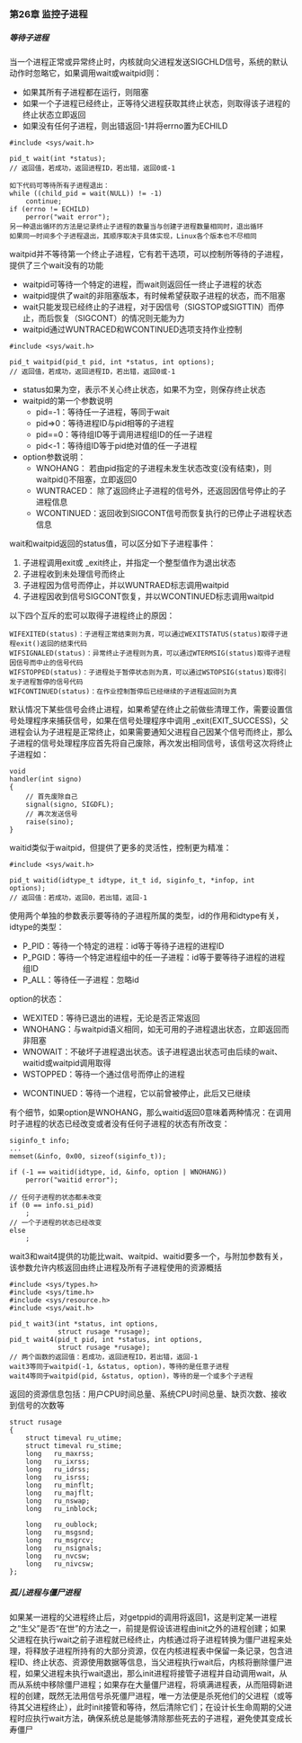 ### 第26章 监控子进程

##### 等待子进程

当一个进程正常或异常终止时，内核就向父进程发送SIGCHLD信号，系统的默认动作时忽略它，如果调用wait或waitpid则：

- 如果其所有子进程都在运行，则阻塞
- 如果一个子进程已经终止，正等待父进程获取其终止状态，则取得该子进程的终止状态立即返回
- 如果没有任何子进程，则出错返回-1并将errno置为ECHILD

```
#include <sys/wait.h>

pid_t wait(int *status); 
// 返回值，若成功，返回进程ID，若出错，返回0或-1

如下代码可等待所有子进程退出：
while ((child_pid = wait(NULL)) != -1)
    continue;
if (errno != ECHILD)
    perror("wait error");
另一种退出循环的方法是记录终止子进程的数量当与创建子进程数量相同时，退出循环
如果同一时间多个子进程退出，其顺序取决于具体实现，Linux各个版本也不尽相同
```

waitpid并不等待第一个终止子进程，它有若干选项，可以控制所等待的子进程，提供了三个wait没有的功能

- waitpid可等待一个特定的进程，而wait则返回任一终止子进程的状态
- waitpid提供了wait的非阻塞版本，有时候希望获取子进程的状态，而不阻塞
- wait只能发现已经终止的子进程，对于因信号（SIGSTOP或SIGTTIN）而停止，而后恢复（SIGCONT）的情况则无能为力
- waitpid通过WUNTRACED和WCONTINUED选项支持作业控制

```
#include <sys/wait.h>

pid_t waitpid(pid_t pid, int *status, int options);
// 返回值，若成功，返回进程ID，若出错，返回0或-1
```

- status如果为空，表示不关心终止状态，如果不为空，则保存终止状态
- waitpid的第一个参数说明
  - pid=-1：等待任一子进程，等同于wait
  - pid=>0：等待进程ID与pid相等的子进程
  - pid==0：等待组ID等于调用进程组ID的任一子进程
  - pid<-1：等待组ID等于pid绝对值的任一子进程
- option参数说明：
  * WNOHANG：	若由pid指定的子进程未发生状态改变(没有结束)，则waitpid()不阻塞，立即返回0
  * WUNTRACED： 除了返回终止子进程的信号外，还返回因信号停止的子进程信息
  * WCONTINUED：返回收到SIGCONT信号而恢复执行的已停止子进程状态信息

wait和waitpid返回的status值，可以区分如下子进程事件：

1. 子进程调用exit或 _exit终止，并指定一个整型值作为退出状态
2. 子进程收到未处理信号而终止
3. 子进程因为信号而停止，并以WUNTRAED标志调用waitpid
4. 子进程因收到信号SIGCONT恢复，并以WCONTINUED标志调用waitpid

以下四个互斥的宏可以取得子进程终止的原因：

```
WIFEXITED(status)：子进程正常结束则为真，可以通过WEXITSTATUS(status)取得子进程exit()返回的结束代码
WIFSIGNALED(status)：异常终止子进程则为真，可以通过WTERMSIG(status)取得子进程因信号而中止的信号代码
WIFSTOPPED(status)：子进程处于暂停状态则为真，可以通过WSTOPSIG(status)取得引发子进程暂停的信号代码
WIFCONTINUED(status)：在作业控制暂停后已经继续的子进程返回则为真
```

默认情况下某些信号会终止进程，如果希望在终止之前做些清理工作，需要设置信号处理程序来捕获信号，如果在信号处理程序中调用 _exit(EXIT_SUCCESS)，父进程会认为子进程是正常终止，如果需要通知父进程自己因某个信号而终止，那么子进程的信号处理程序应首先将自己废除，再次发出相同信号，该信号这次将终止子进程如：

```
void
handler(int signo)
{
    // 首先废除自己
    signal(signo, SIGDFL);
    // 再次发送信号
    raise(sino);
}
```

waitid类似于waitpid，但提供了更多的灵活性，控制更为精准：

```
#include <sys/wait.h>

pid_t waitid(idtype_t idtype, it_t id, siginfo_t, *infop, int options);
// 返回值：若成功，返回0，若出错，返回-1
```

使用两个单独的参数表示要等待的子进程所属的类型，id的作用和idtype有关，idtype的类型：

* P_PID：等待一个特定的进程：id等于等待子进程的进程ID
* P_PGID：等待一个特定进程组中的任一子进程：id等于要等待子进程的进程组ID
* P_ALL：等待任一子进程：忽略id

option的状态：

* WEXITED：等待已退出的进程，无论是否正常返回
* WNOHANG：与waitpid语义相同，如无可用的子进程退出状态，立即返回而非阻塞
* WNOWAIT：不破坏子进程退出状态。该子进程退出状态可由后续的wait、waitid或waitpid调用取得
* WSTOPPED：等待一个通过信号而停止的进程

- WCONTINUED：等待一个进程，它以前曾被停止，此后又已继续

有个细节，如果option是WNOHANG，那么waitid返回0意味着两种情况：在调用时子进程的状态已经改变或者没有任何子进程的状态有所改变：

```
siginfo_t info;
...
memset(&info, 0x00, sizeof(siginfo_t));

if (-1 == waitid(idtype, id, &info, option | WNOHANG))
    perror("waitid error");
    
// 任何子进程的状态都未改变
if (0 == info.si_pid)
    ;
// 一个子进程的状态已经改变
else 
    ;
```

wait3和wait4提供的功能比wait、waitpid、waitid要多一个，与附加参数有关，该参数允许内核返回由终止进程及所有子进程使用的资源概括

```
#include <sys/types.h>
#include <sys/time.h>
#include <sys/resource.h>
#include <sys/wait.h>
 
pid_t wait3(int *status, int options,
            struct rusage *rusage);
pid_t wait4(pid_t pid, int *status, int options,
            struct rusage *rusage);
// 两个函数的返回值：若成功，返回进程ID，若出错，返回-1
wait3等同于waitpid(-1, &status, option)，等待的是任意子进程
wait4等同于waitpid(pid, &status, option)，等待的是一个或多个子进程
```

返回的资源信息包括：用户CPU时间总量、系统CPU时间总量、缺页次数、接收到信号的次数等

```
struct rusage 
{
    struct timeval ru_utime;
    struct timeval ru_stime;
    long   ru_maxrss;       
    long   ru_ixrss;        
    long   ru_idrss;        
    long   ru_isrss;        
    long   ru_minflt;       
    long   ru_majflt;       
    long   ru_nswap;        
    long   ru_inblock;      

    long   ru_oublock;      
    long   ru_msgsnd;       
    long   ru_msgrcv;       
    long   ru_nsignals;     
    long   ru_nvcsw;        
    long   ru_nivcsw;       
};
```

##### 孤儿进程与僵尸进程

如果某一进程的父进程终止后，对getppid的调用将返回1，这是判定某一进程之“生父”是否“在世”的方法之一，前提是假设该进程由init之外的进程创建；如果父进程在执行wait之前子进程就已经终止，内核通过将子进程转换为僵尸进程来处理，将释放子进程所持有的大部分资源，仅在内核进程表中保留一条记录，包含进程ID、终止状态、资源使用数据等信息，当父进程执行wait后，内核将删除僵尸进程，如果父进程未执行wait退出，那么init进程将接管子进程并自动调用wait，从而从系统中移除僵尸进程；如果存在大量僵尸进程，将填满进程表，从而阻碍新进程的创建，既然无法用信号杀死僵尸进程，唯一方法便是杀死他们的父进程（或等待其父进程终止），此时init接管和等待，然后清除它们；在设计长生命周期的父进程时应执行wait方法，确保系统总是能够清除那些死去的子进程，避免使其变成长寿僵尸